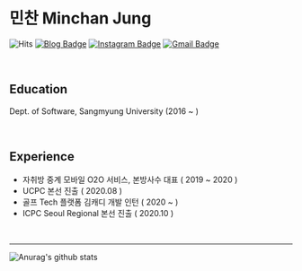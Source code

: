 # 민찬 Minchan Jung

![Hits](https://hits.seeyoufarm.com/api/count/incr/badge.svg?url=https%3A%2F%2Fgithub.com%2FHelloMinchan&count_bg=%23AA9165&title_bg=%23704031&icon=&icon_color=%23E7E7E7&title=GOOD+TO+SEE+YOU+%3A%29&edge_flat=false)
[![Blog Badge](http://img.shields.io/badge/-Blog-yellow?style=flat-square&logo=FF5722&link=https://hellominchan.tistory.com/)](https://hellominchan.tistory.com/)
[![Instagram Badge](https://img.shields.io/badge/-Instagram-dd2a7b?style=flat-square&logo=instagram&logoColor=white&link=https://www.instagram.com/hellominchan/)](https://www.instagram.com/hellominchan/)
[![Gmail Badge](https://img.shields.io/badge/Gmail-d14836?style=flat-square&logo=Gmail&logoColor=white&link=mailto:wjdalscksdle@gmail.com)](mailto:wjdalscksdle@gmail.com)

<br>

## Education   
Dept. of Software, Sangmyung University (2016 ~ )

<br>

## Experience
- 자취방 중계 모바일 O2O 서비스, 본방사수 대표 ( 2019 ~ 2020 )
- UCPC 본선 진출 ( 2020.08 )
- 골프 Tech 플랫폼 김캐디 개발 인턴 ( 2020 ~ )
- ICPC Seoul Regional 본선 진출 ( 2020.10 )

<br>

-----
![Anurag's github stats](https://github-readme-stats.vercel.app/api?username=HelloMinchan&show_icons=true&theme=graywhite&include_all_commits=true&hide=stars)
&nbsp;&nbsp;
